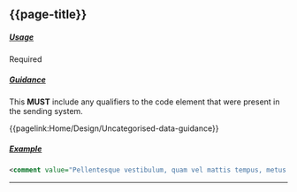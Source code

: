## {{page-title}}

<h5><ins>Usage</ins></h5>

<span class="mro-circle required" title="Required"></span> Required

<h5><ins>Guidance</ins></h5>

This **MUST** include any qualifiers to the code element that were present in the sending system.

<i class="fa fa-link"></i> {{pagelink:Home/Design/Uncategorised-data-guidance}}

<h5><ins>Example</ins></h5>

```xml
<comment value="Pellentesque vestibulum, quam vel mattis tempus, metus lorem finibus lectus, non tempor diam massa non purus.">
```

---